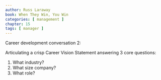 ```yaml
---
author: Russ Laraway
book: When They Win, You Win
categories: [ management ]
chapter: 15
tags: [ manager ]
---
```

Career development conversation 2: 

Articulating a crisp Career Vision Statement answering 3 core questions: 
1) What industry? 
2) What size company? 
3) What role?